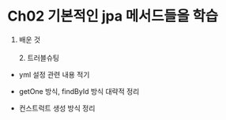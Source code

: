 Ch02 기본적인 jpa 메서드들을 학습
=================================
1. 배운 것   
<br>2. 트러블슈팅
  - yml 설정 관련 내용 적기
   
- getOne 방식, findById 방식 대략적 정리
- 컨스트럭트 생성 방식 정리
